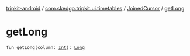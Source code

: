 [tripkit-android](../../index.md) / [com.skedgo.tripkit.ui.timetables](../index.md) / [JoinedCursor](index.md) / [getLong](./get-long.md)

# getLong

`fun getLong(column: `[`Int`](https://kotlinlang.org/api/latest/jvm/stdlib/kotlin/-int/index.html)`): `[`Long`](https://kotlinlang.org/api/latest/jvm/stdlib/kotlin/-long/index.html)